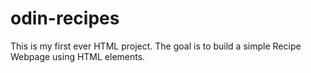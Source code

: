 # odin-recipes
This is my first ever HTML project. The goal is to build a simple Recipe Webpage using HTML elements.